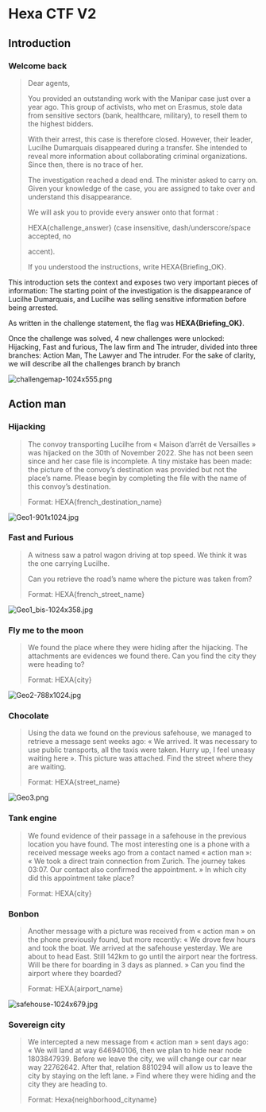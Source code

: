 # Hexa CTF V2

## Introduction

### Welcome back

> Dear agents,
> 
> 
> You provided an outstanding work with the Manipar case just over a year ago. This group of activists, who met on Erasmus, stole data from sensitive sectors (bank, healthcare, military), to resell them to the highest bidders.
> 
> With their arrest, this case is therefore closed. However, their leader, Lucilhe Dumarquais disappeared during a transfer. She intended to reveal more information about collaborating criminal organizations. Since then, there is no trace of her.
> 
> The investigation reached a dead end. The minister asked to carry on. Given your knowledge of the case, you are assigned to take over and understand this disappearance.
> 
> We will ask you to provide every answer onto that format :
> 
> HEXA{challenge_answer} (case insensitive, dash/underscore/space accepted, no
> 
> accent).
> 
> If you understood the instructions, write HEXA{Briefing_OK}.
> 

This introduction sets the context and exposes two very important pieces of information: The starting point of the investigation is the disappearance of Lucilhe Dumarquais, and Lucilhe was selling sensitive information before being arrested.

As written in the challenge statement, the flag was **HEXA{Briefing_OK}**.

Once the challenge was solved, 4 new challenges were unlocked: Hijacking, Fast and furious, The law firm and The intruder, divided into three branches: Action Man, The Lawyer and The intruder. For the sake of clarity, we will describe all the challenges branch by branch

![challengemap-1024x555.png](images/challengemap-1024x555.png)

## Action man

### Hijacking

> The convoy transporting Lucilhe from « Maison d’arrêt de Versailles » was hijacked on the 30th of November 2022. She has not been seen since and her case file is incomplete. A tiny mistake has been made: the picture of the convoy’s destination was provided but not the place’s name. Please begin by completing the file with the name of this convoy’s destination.
> 
> 
> Format: HEXA{french_destination_name}
> 

![Geo1-901x1024.jpg](images/Geo1-901x1024.jpg)

### Fast and Furious

> A witness saw a patrol wagon driving at top speed. We think it was the one carrying Lucilhe.
> 
> 
> Can you retrieve the road’s name where the picture was taken from?
> 
> Format: HEXA{french_street_name}
> 

![Geo1_bis-1024x358.jpg](images/Geo1_bis-1024x358.jpg)

### Fly me to the moon

> We found the place where they were hiding after the hijacking. The attachments are evidences we found there. Can you find the city they were heading to?
> 
> 
> Format: HEXA{city}
> 

![Geo2-788x1024.jpg](images/Geo2-788x1024.jpg)

### Chocolate

> Using the data we found on the previous safehouse, we managed to retrieve a message sent weeks ago: « We arrived. It was necessary to use public transports, all the taxis were taken. Hurry up, I feel uneasy waiting here ». This picture was attached. Find the street where they are waiting.
> 
> 
> Format: HEXA{street_name}
> 

![Geo3.png](images/Geo3.png)

### Tank engine

> We found evidence of their passage in a safehouse in the previous location you have found. The most interesting one is a phone with a received message weeks ago from a contact named « action man »: « We took a direct train connection from Zurich. The journey takes 03:07. Our contact also confirmed the appointment. » In which city did this appointment take place?
> 
> 
> Format: HEXA{city}
> 

### Bonbon

> Another message with a picture was received from « action man » on the phone previously found, but more recently: « We drove few hours and took the boat. We arrived at the safehouse yesterday. We are about to head East. Still 142km to go until the airport near the fortress. Will be there for boarding in 3 days as planned. » Can you find the airport where they boarded?
> 
> 
> Format: HEXA{airport_name}
> 

![safehouse-1024x679.jpg](images/safehouse-1024x679.jpg)

### Sovereign city

> We intercepted a new message from « action man » sent days ago: « We will land at way 646940106, then we plan to hide near node 1803847939. Before we leave the city, we will change our car near way 22762642. After that, relation 8810294 will allow us to leave the city by staying on the left lane. » Find where they were hiding and the city they are heading to.
> 
> 
> Format: Hexa{neighborhood_cityname}
>